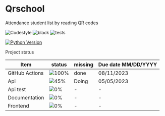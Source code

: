 # Qrschool
Attendance student list by reading QR codes 


![Codestyle](https://img.shields.io/badge/code%20style-black-000000.svg) ![black](https://github.com/selobu/qrschool/actions/workflows/black.yml/badge.svg) ![tests](https://github.com/selobu/qrschool/actions/workflows/test.yml/badge.svg)

[![Python Version](https://img.shields.io/badge/python-3.8%20%7C%203.9%20%7C%203.10%20%7C%203.11-blue)](https://www.python.org/downloads/release/python-390/)


Project status

Item   | status | missing | Due date MM/DD/YYYY
----|-----|------|----
GitHub Actions |  ![100%](https://progress-bar.dev/100) | done | 08/11/2023
Api | ![45%](https://progress-bar.dev/45) | Doing | 05/05/2023
Api test | ![0%](https://progress-bar.dev/0) | - | -
Documentation | ![0%](https://progress-bar.dev/0) | - | - 
Frontend | ![0%](https://progress-bar.dev/0) | - | -
